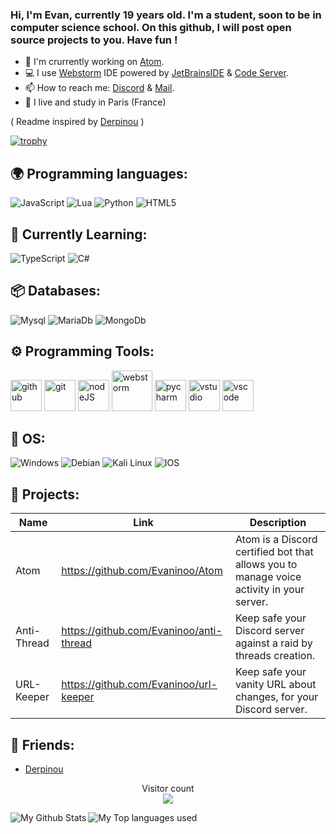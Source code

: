 ### Hi, I'm Evan, currently 19 years old. I'm a student, soon to be in computer science school. On this github, I will post open source projects to you. Have fun !

- 🔭 I'm crurrently working on [Atom](https://github.com/Evaninoo/Atom).
- 💻 I use [Webstorm](https://www.jetbrains.com/) IDE powered by [JetBrainsIDE](https://www.jetbrains.com/) & [Code Server](https://github.com/cdr/code-server).
- 📫 How to reach me: [Discord](https://discord.gg/jaya) & [Mail](mailto:contact@evaninoo.com).
- 🥖 I live and study in Paris (France)

( Readme inspired by [Derpinou](https://github.com/Derpinou) )

[![trophy](https://github-profile-trophy.vercel.app/?username=Evaninoo&theme=discord&margin-w=60&no-bg=true&no-frame=true)](https://github.com/Evaninoo)

## 🌍 Programming languages:

![JavaScript](https://img.shields.io/badge/javascript-%23323330.svg?style=for-the-badge&logo=javascript&logoColor=%23F7DF1E)
![Lua](https://img.shields.io/badge/Lua-2C2D72?style=for-the-badge&logo=lua&logoColor=white)
![Python](https://img.shields.io/badge/Python-3776AB?style=for-the-badge&logo=python&logoColor=white)
![HTML5](https://img.shields.io/badge/html5-%23E34F26.svg?style=for-the-badge&logo=html5&logoColor=white)

## 📑 Currently Learning:
![TypeScript](https://img.shields.io/badge/typescript-%23007ACC.svg?style=for-the-badge&logo=typescript&logoColor=white)
![C#](https://img.shields.io/badge/C%23-239120?style=for-the-badge&logo=c-sharp&logoColor=white)

## 📦 Databases:
![Mysql](https://img.shields.io/badge/MySQL-00000F?style=for-the-badge&logo=mysql&logoColor=white)
![MariaDb](https://img.shields.io/badge/MariaDB-003545?style=for-the-badge&logo=mariadb&logoColor=white)
![MongoDb](https://img.shields.io/badge/MongoDB-4EA94B?style=for-the-badge&logo=mongodb&logoColor=white)

## ⚙️ Programming Tools:

  [<img alt="github" width="50px" src="https://raw.githubusercontent.com/coderjojo/coderjojo/master/img/github.svg"/>](https://github.com/)
  [<img alt="git" width="50px" src="https://iconape.com/wp-content/png_logo_vector/git-icon.png"/>](https://git-scm.com/)
  [<img alt="nodeJS" width="50px" src="https://cdn.iconscout.com/icon/free/png-512/node-js-1-1174935.png"/>](https://nodejs.org/)
  [<img alt="webstorm" width="65px" src="https://cdn.freebiesupply.com/logos/thumbs/2x/webstorm-icon-logo.png"/>](https://www.jetbrains.com/webstorm/)
  [<img alt="pycharm" width="50px" src="https://i.imgur.com/Xjp0JLc.png"/>](https://www.jetbrains.com/pycharm/)
  [<img alt="vstudio" width="50px" src="https://cdn.freebiesupply.com/logos/large/2x/visual-studio-2013-logo-svg-vector.svg"/>](https://visualstudio.microsoft.com/)
  [<img alt="vscode" width="50px" src="https://i.imgur.com/A9ytwO6.png"/>](https://code.visualstudio.com/)

## 🔧 OS:
![Windows](https://img.shields.io/badge/Windows-0078D6?style=for-the-badge&logo=windows&logoColor=white)
![Debian](https://img.shields.io/badge/Debian-A81D33?style=for-the-badge&logo=debian&logoColor=white)
![Kali Linux](https://img.shields.io/badge/Kali_Linux-557C94?style=for-the-badge&logo=kali-linux&logoColor=white)
![IOS](https://img.shields.io/badge/iOS-000000?style=for-the-badge&logo=ios&logoColor=white)

## 🚩 Projects:
  | Name                | Link                                    | Description                                                                              |
  |---------------------|-----------------------------------------|------------------------------------------------------------------------------------------|
  | Atom                | https://github.com/Evaninoo/Atom        | Atom is a Discord certified bot that allows you to manage voice activity in your server. |
  | Anti-Thread         | https://github.com/Evaninoo/anti-thread | Keep safe your Discord server against a raid by threads creation.                        |
  | URL-Keeper          | https://github.com/Evaninoo/url-keeper  | Keep safe your vanity URL about changes, for your Discord server.                        |

## 🙂 Friends:
- [Derpinou](https://github.com/Derpinou)

<p align="center"> 
  Visitor count<br>
  <img src="https://profile-counter.glitch.me/evaninoo/count.svg" />
</p>
<img align="left" alt="My Github Stats" src="https://github-readme-stats.vercel.app/api?username=evaninoo&count_private=true&show_icons=true&hide_border=true&theme=dracula" />
<img align="left" alt="My Top languages used" src="https://github-readme-stats.vercel.app/api/top-langs/?username=evaninoo&hide_border=true&theme=dracula" />
